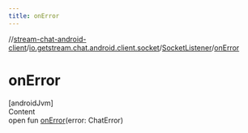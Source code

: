 ```yaml
---
title: onError
---
```

//[stream-chat-android-client](../../../index.md)/[io.getstream.chat.android.client.socket](../index.md)/[SocketListener](index.md)/[onError](onError.md)



# onError  
[androidJvm]  
Content  
open fun [onError](onError.md)(error: ChatError)  



